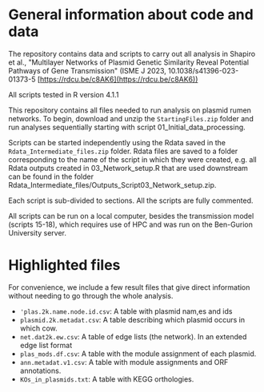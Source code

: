# General information about code and data

The repository contains data and scripts to carry out all analysis in Shapiro et al., "Multilayer Networks of Plasmid Genetic Similarity Reveal Potential Pathways of Gene Transmission" (ISME J 2023, 10.1038/s41396-023-01373-5 [https://rdcu.be/c8AK6](https://rdcu.be/c8AK6))

All scripts tested in R version 4.1.1

This repository contains all files needed to run analysis on plasmid rumen networks. To begin, download and unzip the `StartingFiles.zip` folder and run analyses sequentially starting with script 01_Initial_data_processing.

Scripts can be started independently using the Rdata saved in the `Rdata_Intermediate_files.zip` folder. Rdata files are saved to a folder corresponding to the name of the script in which they were created, e.g. all Rdata outputs created in 03_Network_setup.R that are used downstream can be found in the folder Rdata_Intermediate_files/Outputs_Script03_Network_setup.zip.

Each script is sub-divided to sections. All the scripts are fully commented.

All scripts can be run on a local computer, besides the transmission model (scripts 15-18), which requires use of HPC and was run on the Ben-Gurion University server.

# Highlighted files

For convenience, we include a few result files that give direct information without needing to go through the whole analysis.

* `'plas.2k.name.node.id.csv`: A table with plasmid nam,es and ids
* `plasmid.2k.metadat.csv`: A table describing which plasmid occurs in which cow.
* `net.dat2k.ew.csv`: A table of edge lists (the network). In an extended edge list format
* `plas_mods.df.csv`: A table with the module assignment of each plasmid.
* `ann.metadat.v1.csv`: A table with module assignments and ORF annotations.
* `KOs_in_plasmids.txt`: A table with KEGG orthologies.

